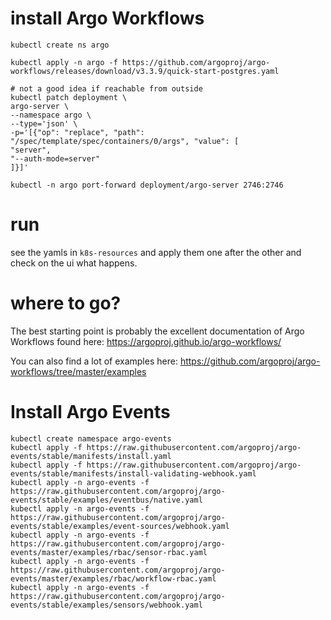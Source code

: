 # install Argo Workflows

```
kubectl create ns argo

kubectl apply -n argo -f https://github.com/argoproj/argo-workflows/releases/download/v3.3.9/quick-start-postgres.yaml

# not a good idea if reachable from outside
kubectl patch deployment \
argo-server \
--namespace argo \
--type='json' \
-p='[{"op": "replace", "path": "/spec/template/spec/containers/0/args", "value": [
"server",
"--auth-mode=server"
]}]'

kubectl -n argo port-forward deployment/argo-server 2746:2746
```

# run
see the yamls in `k8s-resources` and apply them one after the other and check on the ui what happens.

# where to go?
The best starting point is probably the excellent documentation of Argo Workflows found here: https://argoproj.github.io/argo-workflows/

You can also find a lot of examples here: https://github.com/argoproj/argo-workflows/tree/master/examples

# Install Argo Events
```
kubectl create namespace argo-events
kubectl apply -f https://raw.githubusercontent.com/argoproj/argo-events/stable/manifests/install.yaml
kubectl apply -f https://raw.githubusercontent.com/argoproj/argo-events/stable/manifests/install-validating-webhook.yaml
kubectl apply -n argo-events -f https://raw.githubusercontent.com/argoproj/argo-events/stable/examples/eventbus/native.yaml
kubectl apply -n argo-events -f https://raw.githubusercontent.com/argoproj/argo-events/stable/examples/event-sources/webhook.yaml
kubectl apply -n argo-events -f https://raw.githubusercontent.com/argoproj/argo-events/master/examples/rbac/sensor-rbac.yaml
kubectl apply -n argo-events -f https://raw.githubusercontent.com/argoproj/argo-events/master/examples/rbac/workflow-rbac.yaml
kubectl apply -n argo-events -f https://raw.githubusercontent.com/argoproj/argo-events/stable/examples/sensors/webhook.yaml

```